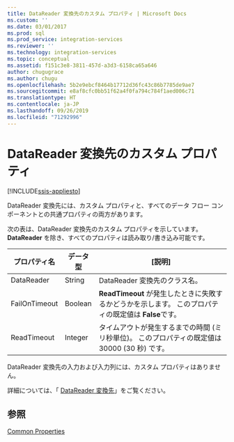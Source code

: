 ```yaml
---
title: DataReader 変換先のカスタム プロパティ | Microsoft Docs
ms.custom: ''
ms.date: 03/01/2017
ms.prod: sql
ms.prod_service: integration-services
ms.reviewer: ''
ms.technology: integration-services
ms.topic: conceptual
ms.assetid: f151c3e8-3811-457d-a3d3-6158ca65a646
author: chugugrace
ms.author: chugu
ms.openlocfilehash: 5b2e9ebcf8464b17712d36fc43c86b7785de9ae7
ms.sourcegitcommit: e8af8cfc0bb51f62a4f0fa794c784f1aed006c71
ms.translationtype: HT
ms.contentlocale: ja-JP
ms.lasthandoff: 09/26/2019
ms.locfileid: "71292996"
---
```

# <a name="datareader-destination-custom-properties"></a>DataReader 変換先のカスタム プロパティ

[!INCLUDE[ssis-appliesto](../../includes/ssis-appliesto-ssvrpluslinux-asdb-asdw-xxx.md)]


  DataReader 変換先には、カスタム プロパティと、すべてのデータ フロー コンポーネントとの共通プロパティの両方があります。  
  
 次の表は、DataReader 変換先のカスタム プロパティを示しています。 **DataReader** を除き、すべてのプロパティは読み取り/書き込み可能です。  
  
|プロパティ名|データ型|[説明]|  
|-------------------|---------------|-----------------|  
|DataReader|String|DataReader 変換先のクラス名。|  
|FailOnTimeout|Boolean|**ReadTimeout** が発生したときに失敗するかどうかを示します。 このプロパティの既定値は **False**です。|  
|ReadTimeout|Integer|タイムアウトが発生するまでの時間 (ミリ秒単位)。 このプロパティの既定値は 30000 (30 秒) です。|  
  
 DataReader 変換先の入力および入力列には、カスタム プロパティはありません。  
  
 詳細については、「 [DataReader 変換先](../../integration-services/data-flow/datareader-destination.md)」をご覧ください。  
  
## <a name="see-also"></a>参照  
 [Common Properties](https://msdn.microsoft.com/library/51973502-5cc6-4125-9fce-e60fa1b7b796)  
  
  
